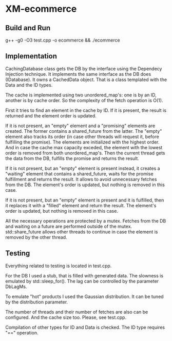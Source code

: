 # XM-ecommerce

## Build and Run
g++ -g0 -O3 test.cpp -o ecommerce && ./ecommerce

## Implementation
CachingDatabase class gets the DB by the interface using the Dependecy Injection technique. It implements the same interface as the DB does (IDatabase). It owns a CachedData object. That is a class templated with the Data and the ID types.

The cache is implemented using two unordered_map's: one is by an ID, another is by cache order. So the complexity of the fetch operation is O(1).

First it tries to find an element in the cache by ID. If it is present, the result is returned and the element order is updated.

If it is not present, an "empty" element and a "promising" elements are created. The former contains a shared_future from the latter. The "empty" element also tracks its order (in case other threads will request it, before fulfilling the promise). The elements are initialized with the highest order. And in case the cache max capacity exceded, the element with the lowest order is removed from both unordered_map's. Then the current thread gets the data from the DB, fulfills the promise and returns the result.

If it is not present, but an "empty" element is present instead, it creates a "waiting" element that contains a shared_future, waits for the promise fulfillment and returns the result. It allows to avoid unnecessary fetches from the DB. The element's order is updated, but nothing is removed in this case.

If it is not present, but an "empty" element is present and it is fulfilled, then it replaces it with a "filled" element and return the result. The element's order is updated, but nothing is removed in this case.

All the necessary operations are protected by a mutex. Fetches from the DB and waiting on a future are performed outside of the mutex.
std::share_future allows other threads to continue in case the element is removed by the other thread.

## Testing
Everything related to testing is located in test.cpp.

For the DB I used a stub, that is filled with generated data. The slowness is emulated by std::sleep_for(). The lag can be controlled by the parameter DbLagMs.

To emulate "hot" products I used the Gaussian distribution. It can be tuned by the distribution parameter.

The number of threads and their number of fetches are also can be configured. And the cache size too. Please, see test.cpp.

Compilation of other types for ID and Data is checked. The ID type requires "==" operation.
